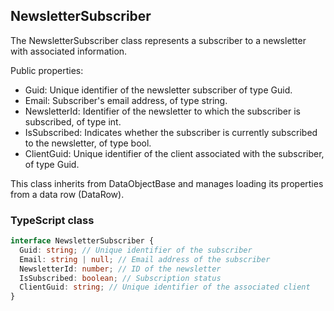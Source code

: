 ﻿## NewsletterSubscriber

The NewsletterSubscriber class represents a subscriber to a newsletter with associated information.

Public properties:

- Guid: Unique identifier of the newsletter subscriber of type Guid.
- Email: Subscriber's email address, of type string.
- NewsletterId: Identifier of the newsletter to which the subscriber is subscribed, of type int.
- IsSubscribed: Indicates whether the subscriber is currently subscribed to the newsletter, of type bool.
- ClientGuid: Unique identifier of the client associated with the subscriber, of type Guid.

This class inherits from DataObjectBase and manages loading its properties from a data row (DataRow).


### TypeScript class
```typescript
interface NewsletterSubscriber {
  Guid: string; // Unique identifier of the subscriber
  Email: string | null; // Email address of the subscriber
  NewsletterId: number; // ID of the newsletter
  IsSubscribed: boolean; // Subscription status
  ClientGuid: string; // Unique identifier of the associated client
}
```